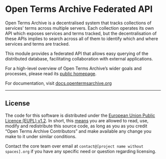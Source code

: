 # Open Terms Archive Federated API

Open Terms Archive is a decentralised system that tracks collections of services' terms across multiple servers. Each collection operates its own API which exposes services and terms tracked, but the decentralisation of these APIs implies to search across all of them to identify which and where services and terms are tracked.

This module provides a federated API that allows easy querying of the distributed database, facilitating collaboration with external applications.

For a high-level overview of Open Terms Archive’s wider goals and processes, please read its [public homepage](https://opentermsarchive.org).

For documentation, visit [docs.opentermsarchive.org](https://docs.opentermsarchive.org/)

- - -

## License

The code for this software is distributed under the [European Union Public Licence (EUPL) v1.2](https://joinup.ec.europa.eu/collection/eupl/eupl-text-eupl-12). In short, this [means](https://choosealicense.com/licenses/eupl-1.2/) you are allowed to read, use, modify and redistribute this source code, as long as you as you credit “Open Terms Archive Contributors” and make available any change you make to it under similar conditions.

Contact the core team over email at `contact@[project name without spaces].org` if you have any specific need or question regarding licensing.
